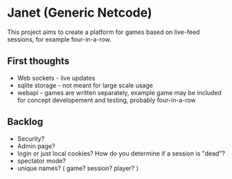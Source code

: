# Janet (Generic Netcode)

This project aims to create a platform for games based on live-feed sessions, for example four-in-a-row.

## First thoughts

- Web sockets - live updates
- sqlite storage - not meant for large scale usage
- webapi - games are written separately, example game may be included for concept developement and testing, probably four-in-a-row

## Backlog

- Security?
- Admin page?
- login or just local cookies? How do you determine if a session is "dead"?
- spectator mode?
- unique names? ( game? session? player? )

